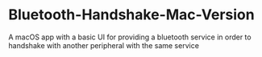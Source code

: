 # Bluetooth-Handshake-Mac-Version
A macOS app with a basic UI for providing a bluetooth service in order to handshake with another peripheral with the same service
